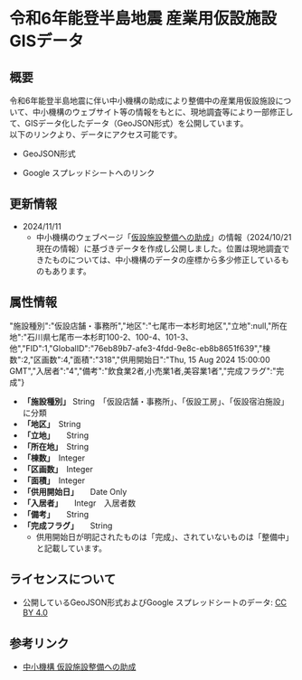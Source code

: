 # 令和6年能登半島地震 産業用仮設施設GISデータ
## 概要
令和6年能登半島地震に伴い中小機構の助成により整備中の産業用仮設施設について、中小機構のウェブサイト等の情報をもとに、現地調査等により一部修正して、GISデータ化したデータ（GeoJSON形式）を公開しています。  
以下のリンクより、データにアクセス可能です。  
- GeoJSON形式  

- Google スプレッドシートへのリンク  

## 更新情報
- 2024/11/11
  - 中小機構のウェブページ「[仮設施設整備への助成](https://www.smrj.go.jp/reconstruction/noto_peninsula_20240101/support/temporary/index.html#wajima-k4)」の情報（2024/10/21現在の情報）に基づきデータを作成し公開しました。位置は現地調査できたものについては、中小機構のデータの座標から多少修正しているものもあります。


## 属性情報
"施設種別":"仮設店舗・事務所","地区":"七尾市一本杉町地区","立地":null,"所在地":"石川県七尾市一本杉町100-2、100-4、101-3、他","FID":1,"GlobalID":"76eb89b7-afe3-4fdd-9e8c-eb8b8651f639","棟数":2,"区画数":4,"面積":"318","供用開始日":"Thu, 15 Aug 2024 15:00:00 GMT","入居者":"4","備考":"飲食業2者,小売業1者,美容業1者","完成フラグ":"完成"}
- **「施設種別」**	String　「仮設店舗・事務所」、「仮設工房」、「仮設宿泊施設」に分類
- **「地区」**　String
- **「立地」**　　String
- **「所在地」**　String
- **「棟数」**　Integer
- **「区画数」**　Integer
- **「面積」**　Integer
- **「供用開始日」**　　Date Only
- **「入居者」**　　Integr　入居者数
- **「備考」**　　String
- **「完成フラグ」**　　String
  - 供用開始日が明記されたものは「完成」、されていないものは「整備中」と記載しています。

## ライセンスについて  
- 公開しているGeoJSON形式およびGoogle スプレッドシートのデータ: [CC BY 4.0](https://creativecommons.org/licenses/by/4.0/)

## 参考リンク
- [中小機構 仮設施設整備への助成](https://www.smrj.go.jp/reconstruction/noto_peninsula_20240101/support/temporary/index.html#wajima-k4)
